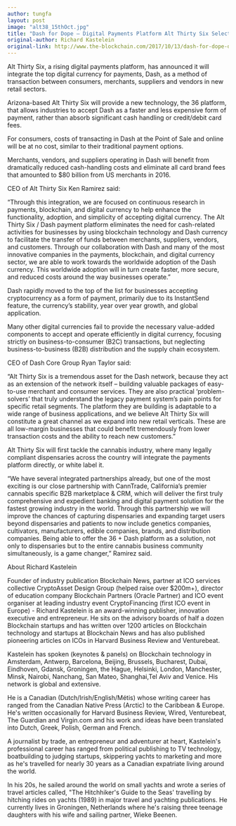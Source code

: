 ```yaml
---
author: tungfa
layout: post
image: "alt38_15thOct.jpg"
title: "Dash for Dope – Digital Payments Platform Alt Thirty Six Selects Dash As Payment Method of Choice for New Retail Sectors"
original-author: Richard Kastelein  
original-link: http://www.the-blockchain.com/2017/10/13/dash-for-dope-digital-payments-platfo
---
```


Alt Thirty Six, a rising digital payments platform, has announced it will integrate the top digital currency for payments, Dash, as a method of transaction between consumers, merchants, suppliers and vendors in new retail sectors.

Arizona-based Alt Thirty Six will provide a new technology, the 36 platform, that allows industries to accept Dash as a faster and less expensive form of payment, rather than absorb significant cash handling or credit/debit card fees.

For consumers, costs of transacting in Dash at the Point of Sale and online will be at no cost, similar to their traditional payment options.

Merchants, vendors, and suppliers operating in Dash will benefit from dramatically reduced cash-handling costs and eliminate all card brand fees that amounted to $80 billion from US merchants in 2016.

CEO of Alt Thirty Six Ken Ramirez said:

“Through this integration, we are focused on continuous research in payments, blockchain, and digital currency to help enhance the functionality, adoption, and simplicity of accepting digital currency. The Alt Thirty Six / Dash payment platform eliminates the need for cash-related activities for businesses by using blockchain technology and Dash currency to facilitate the transfer of funds between merchants, suppliers, vendors, and customers. Through our collaboration with Dash and many of the most innovative companies in the payments, blockchain, and digital currency sector, we are able to work towards the worldwide adoption of the Dash currency. This worldwide adoption will in turn create faster, more secure, and reduced costs around the way businesses operate.”

Dash rapidly moved to the top of the list for businesses accepting cryptocurrency as a form of payment, primarily due to its InstantSend feature, the currency’s stability, year over year growth, and global application.

Many other digital currencies fail to provide the necessary value-added components to accept and operate efficiently in digital currency, focusing strictly on business-to-consumer (B2C) transactions, but neglecting business-to-business (B2B) distribution and the supply chain ecosystem.

CEO of Dash Core Group Ryan Taylor said:

“Alt Thirty Six is a tremendous asset for the Dash network, because they act as an extension of the network itself – building valuable packages of easy-to-use merchant and consumer services. They are also practical ‘problem-solvers’ that truly understand the legacy payment system’s pain points for specific retail segments. The platform they are building is adaptable to a wide range of business applications, and we believe Alt Thirty Six will constitute a great channel as we expand into new retail verticals. These are all low-margin businesses that could benefit tremendously from lower transaction costs and the ability to reach new customers.”

Alt Thirty Six will first tackle the cannabis industry, where many legally compliant dispensaries across the country will integrate the payments platform directly, or white label it.

“We have several integrated partnerships already, but one of the most exciting is our close partnership with CannTrade, California’s premier cannabis specific B2B marketplace & CRM, which will deliver the first truly comprehensive and expedient banking and digital payment solution for the fastest growing industry in the world. Through this partnership we will improve the chances of capturing dispensaries and expanding target users beyond dispensaries and patients to now include genetics companies, cultivators, manufacturers, edible companies, brands, and distribution companies. Being able to offer the 36 + Dash platform as a solution, not only to dispensaries but to the entire cannabis business community simultaneously, is a game changer,” Ramirez said.


About Richard Kastelein

Founder of industry publication Blockchain News, partner at ICO services collective CryptoAsset Design Group (helped raise over $200m+), director of education company Blockchain Partners (Oracle Partner) and ICO event organiser at leading industry event  CryptoFinancing (first ICO event in Europe) - Richard Kastelein is an award-winning publisher, innovation executive and entrepreneur. He sits on the advisory boards of half a dozen Blockchain startups and has written over 1200 articles on Blockchain technology and startups at Blockchain News and has also published pioneering articles on ICOs in Harvard Business Review and Venturebeat.

Kastelein has spoken (keynotes & panels) on Blockchain technology in Amsterdam, Antwerp, Barcelona, Beijing, Brussels, Bucharest, Dubai, Eindhoven, Gdansk, Groningen, the Hague, Helsinki, London, Manchester, Minsk, Nairobi, Nanchang, San Mateo, Shanghai,Tel Aviv and Venice. His network is global and extensive.

He is a Canadian (Dutch/Irish/English/Métis) whose writing career has ranged from the Canadian Native Press (Arctic) to the Caribbean & Europe. He's written occasionally for Harvard Business Review, Wired, Venturebeat, The Guardian and Virgin.com and his work and ideas have been translated into Dutch, Greek, Polish, German and French.

A journalist by trade, an entrepreneur and adventurer at heart, Kastelein's professional career has ranged from political publishing to TV technology, boatbuilding to judging startups, skippering yachts to marketing and more as he's travelled for nearly 30 years as a Canadian expatriate living around the world.

In his 20s, he sailed around the world on small yachts and wrote a series of travel articles called, "The Hitchhiker's Guide to the Seas' travelling by hitching rides on yachts (1989) in major travel and yachting publications. He currently lives in Groningen, Netherlands where he's raising three teenage daughters with his wife and sailing partner, Wieke Beenen.

